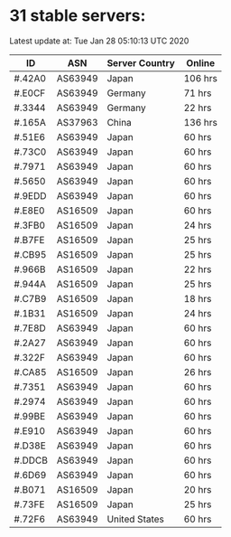 # 31 stable servers:

Latest update at: Tue Jan 28 05:10:13 UTC 2020

| ID | ASN | Server Country | Online |
| -- | --- | -------------- | ------ |
| #.42A0 | AS63949 | Japan | 106 hrs |
| #.E0CF | AS63949 | Germany | 71 hrs |
| #.3344 | AS63949 | Germany | 22 hrs |
| #.165A | AS37963 | China | 136 hrs |
| #.51E6 | AS63949 | Japan | 60 hrs |
| #.73C0 | AS63949 | Japan | 60 hrs |
| #.7971 | AS63949 | Japan | 60 hrs |
| #.5650 | AS63949 | Japan | 60 hrs |
| #.9EDD | AS63949 | Japan | 60 hrs |
| #.E8E0 | AS16509 | Japan | 60 hrs |
| #.3FB0 | AS16509 | Japan | 24 hrs |
| #.B7FE | AS16509 | Japan | 25 hrs |
| #.CB95 | AS16509 | Japan | 25 hrs |
| #.966B | AS16509 | Japan | 22 hrs |
| #.944A | AS16509 | Japan | 25 hrs |
| #.C7B9 | AS16509 | Japan | 18 hrs |
| #.1B31 | AS16509 | Japan | 24 hrs |
| #.7E8D | AS63949 | Japan | 60 hrs |
| #.2A27 | AS63949 | Japan | 60 hrs |
| #.322F | AS63949 | Japan | 60 hrs |
| #.CA85 | AS16509 | Japan | 26 hrs |
| #.7351 | AS63949 | Japan | 60 hrs |
| #.2974 | AS63949 | Japan | 60 hrs |
| #.99BE | AS63949 | Japan | 60 hrs |
| #.E910 | AS63949 | Japan | 60 hrs |
| #.D38E | AS63949 | Japan | 60 hrs |
| #.DDCB | AS63949 | Japan | 60 hrs |
| #.6D69 | AS63949 | Japan | 60 hrs |
| #.B071 | AS16509 | Japan | 20 hrs |
| #.73FE | AS16509 | Japan | 25 hrs |
| #.72F6 | AS63949 | United States | 60 hrs |

